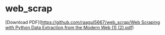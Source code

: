 # web_scrap


[Download PDF]([https://github.com/raagul5667/web_scrap/Web Scraping with Python Data Extraction from the Modern Web (1) (2).pdf](https://github.com/raagul5667/web_scrap/blob/main/Web%20Scraping%20with%20Python%20Data%20Extraction%20from%20the%20Modern%20Web%20(1)%20(2).pdf))

